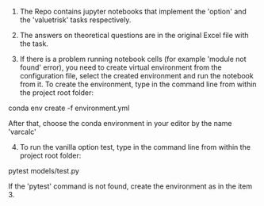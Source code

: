 1. The Repo contains jupyter notebooks that implement the 'option' and the 'valuetrisk' tasks respectively.

2. The answers on theoretical questions are in the original Excel file with the task.

3. If there is a problem running notebook cells (for example 'module not found' error),
you need to create virtual environment from the configuration file, select the created environment and run the notebook from it. 
To create the environment, type in the command line from within the project root folder:

conda env create -f environment.yml

After that, choose the conda environment in your editor by the name 'varcalc'

4. To run the vanilla option test, type in the command line from within the project root folder:

pytest models/test.py

If the 'pytest' command is not found, create the environment as in the item 3.
